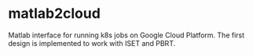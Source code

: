 # matlab2cloud
Matlab interface for running k8s jobs on Google Cloud Platform.  The first design is implemented to work with ISET and PBRT.
